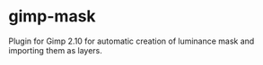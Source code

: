 # gimp-mask
Plugin for Gimp 2.10 for automatic creation of luminance mask and importing them as layers.
